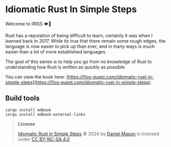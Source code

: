 # Idiomatic Rust In Simple Steps

Welcome to IRISS 👁️🦀

Rust has a reputation of being difficult to learn, certainly it was when I learned back in 2017. While its true that
there remain some rough edges, the language is now easier to pick up than ever, and in many ways is much easier than
a lot of more established languages.

The goal of this series is to help you go from no knowledge of Rust to understanding how Rust is written as quickly as
possible.

You can view the book here: [https://fios-quest.com/idiomatic-rust-in-simple-steps](https://fios-quest.com/idiomatic-rust-in-simple-steps)

## Build tools

```shell
cargo install mdbook
cargo install mdbook-external-links
```

> **License**
>
> [Idiomatic Rust in Simple Steps](https://fios-quest.com/idiomatic-rust-in-simple-steps) © 2024
> by [Daniel Mason](https://danielmason.com)
> is licensed under [CC BY-NC-SA 4.0](https://creativecommons.org/licenses/by-nc-sa/4.0/)
> <img src="https://mirrors.creativecommons.org/presskit/icons/cc.svg" alt="" style="max-width: 1em;max-height:1em;margin-left: .2em;">
> <img src="https://mirrors.creativecommons.org/presskit/icons/by.svg" alt="" style="max-width: 1em;max-height:1em;margin-left: .2em;">
> <img src="https://mirrors.creativecommons.org/presskit/icons/nc.svg" alt="" style="max-width: 1em;max-height:1em;margin-left: .2em;">
> <img src="https://mirrors.creativecommons.org/presskit/icons/sa.svg" alt="" style="max-width: 1em;max-height:1em;margin-left: .2em;">
